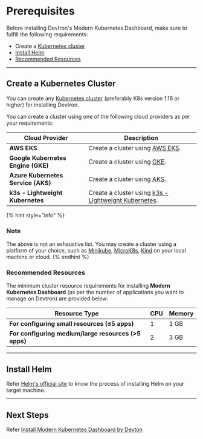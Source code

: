 # Prerequisites

Before installing Devtron's Modern Kubernetes Dashboard, make sure to fulfill the following requirements:

* Create a [Kubernetes cluster](#create-a-kubernetes-cluster)
* [Install Helm](https://helm.sh/docs/intro/install/)
* [Recommended Resources](#recommended-resources)

---

## Create a Kubernetes Cluster
 
You can create any [Kubernetes cluster](https://kubernetes.io/docs/tutorials/kubernetes-basics/create-cluster/) (preferably K8s version 1.16 or higher) for installing Devtron.

You can create a cluster using one of the following cloud providers as per your requirements:

| Cloud Provider | Description |
| --- | --- |
| **AWS EKS** | Create a cluster using [AWS EKS](https://docs.aws.amazon.com/eks/latest/userguide/getting-started-console.html). |
| **Google Kubernetes Engine (GKE)** | Create a cluster using [GKE](https://cloud.google.com/kubernetes-engine/). |
| **Azure Kubernetes Service (AKS)** | Create a cluster using [AKS](https://learn.microsoft.com/en-us/azure/aks/). | 
| **k3s - Lightweight Kubernetes** | Create a cluster using [k3s - Lightweight Kubernetes](https://devtron.ai/blog/deploy-your-applications-over-k3s-lightweight-kubernetes-in-no-time/). | 


{% hint style="info" %}
### Note
The above is not an exhaustive list. You may create a cluster using a platform of your choice, such as [Minikube](https://minikube.sigs.k8s.io/docs/start/?arch=%2Fmacos%2Farm64%2Fstable%2Fbinary+download), [MicroK8s](https://microk8s.io/docs), [Kind](https://kind.sigs.k8s.io/docs/user/quick-start) on your local machine or cloud.
{% endhint %}


### Recommended Resources

The minimum cluster resource requirements for installing **Modern Kubernetes Dashboard** (as per the number of applications you want to manage on Devtron) are provided below:

| Resource Type              | CPU | Memory |
|----------------------------|-----|--------|
| **For configuring small resources (≤5 apps)**        | 1   | 1 GB   |
| **For configuring medium/large resources (>5 apps)** | 2   | 3 GB   |

---

## Install Helm

Refer [Helm's official site](https://helm.sh/docs/intro/install/) to know the process of installing Helm on your target machine.

---

## Next Steps

Refer [Install Modern Kubernetes Dashboard by Devton](./install-devtron-dashboard.md)

